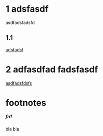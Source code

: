# 1  adsfasdf

asdfadsfadsfd

## 1.1

[adsfadsf](http://asdfasdfasdf.edu)

# 2 adfasdfad fadsfasdf

[asdfadsfdsfs](https://github.com/HumanDynamics/legalfrontier/blob/master/compujury.md#fn1)

# footnotes

##### fn1
bla bla
